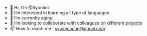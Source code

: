- 👋 Hi, I’m @Syomini
- 👀 I’m interested in learning all type of languages
- 🌱 I’m currently aging
- 💞️ I’m looking to collaborate with colleagues on different projects
- 📫 How to reach me : syosecache@gmail.com

<!---
Syomini/Syomini is a ✨ special ✨ repository because its `README.md` (this file) appears on your GitHub profile.
You can click the Preview link to take a look at your changes.
--->
